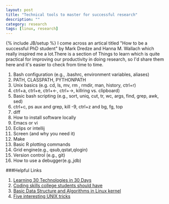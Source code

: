 ```yaml
---
layout: post
title: "Technical tools to master for successful research"
description: ""
category: research
tags: [linux, research]
---
```

{% include JB/setup %}
I come across an artical titled "How to be a successful PhD student" by Mark Dredze and Hanna M. Wallach which really inspired me a lot.There is a section of Things to learn which is quite practical for improving our productivity in doing research, so I'd share them here and it's easier to check from time to time. 

<!--more-->
1. Bash configuration (e.g., .bashrc, environment variables, aliases)
2. PATH, CLASSPATH, PYTHONPATH
3. Unix basics (e.g. cd, ls, mv, rm , rmdir, man, history, ctrl+r)
4. ctrl+a, ctrl+e, ctrl+<-, ctrl+->, killring vs. clipboard) 
5. Basic bash scripting (e.g., sort, uniq, cut, tr, wc, args, find, grep, awk, sed)
6. ctrl+c, ps aux and grep, kill -9, ctrl+z and bg, fg, top
7. diff
8. How to install software locally
9. Emacs or vi
10. Eclips or intellij
11. Screen (and why you need it)
12. Make
13. Basic R plotting commands
14. Grid engine(e.g., qsub,qstat,qlogin)
15. Version control (e.g., git)
16. How to use a debugger(e.g.,jdb)

###Helpful Links
1. [Learning 30 Technologies in 30 Days](https://www.openshift.com/blogs/learning-30-technologies-in-30-days-a-developer-challenge)
2. [Coding skills college students should have](http://blog.xdite.net/posts/2013/11/22/opensource-cheatsheets?utm_campaign=Manong_Weekly_Issue_11&utm_medium=EDM&utm_source=Manong_Weekly)
3. [Basic Data Structure and Algorithms in Linux kernel](http://cstheory.stackexchange.com/questions/19759/core-algorithms-deployed/19773#19773)
4. [Five interesting UNIX tricks](http://blog.jobbole.com/51455/)
